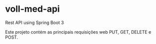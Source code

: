 # voll-med-api
Rest API using Spring Boot 3 

Este projeto contém as principais requisições web PUT, GET, DELETE e POST.
